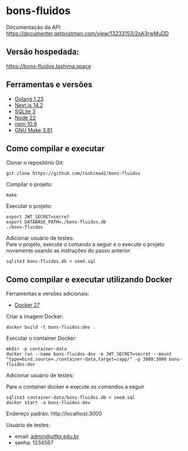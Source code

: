 # bons-fluidos

Documentação da API: https://documenter.getpostman.com/view/13233153/2sA3rwMuDD

## Versão hospedada:

https://bons-fluidos.tashima.space

## Ferramentas e versões

- [Golang 1.23](https://go.dev/)
- [Next.js 14.2](https://nextjs.org/)
- [SQLite 3](https://www.sqlite.org/)
- [Node 22](https://nodejs.org/en)
- [npm 10.8](https://www.npmjs.com/)
- [GNU Make 3.81](https://www.gnu.org/software/make/)

## Como compilar e executar

Clonar o repositório Git:

```
git clone https://github.com/tashima42/bons-fluidos
```

Compilar o projeto:

```
make
```

Executar o projeto:

```
export JWT_SECRET=secret
export DATABASE_PATH=./bons-fluidos.db
./bons-fluidos
```

Adicionar usuário de testes:  
Pare o projeto, execute o comando a seguir e o execute o projeto novamente usando as instruções do passo anterior

```
sqlite3 bons-fluidos.db < seed.sql
```

## Como compilar e executar utilizando Docker

Ferramentas e versões adicionais:

- [Docker 27](https://www.docker.com/)

Criar a imagem Docker:

```
docker build -t bons-fluidos:dev .
```

Executar o container Docker:

```
mkdir -p container-data
docker run --name bons-fluidos-dev -e JWT_SECRET=secret --mount "type=bind,source=./container-data,target=/app/" -p 3000:3000 bons-fluidos:dev
```

Adicionar usuário de testes:

Pare o container docker e execute os comandos a seguir

```
sqlite3 container-data/bons-fluidos.db < seed.sql
docker start -a bons-fluidos-dev
```

Endereço padrão: http://localhost:3000

Usuário de testes:

- email: admin@utfpr.edu.br
- senha: 1234567
